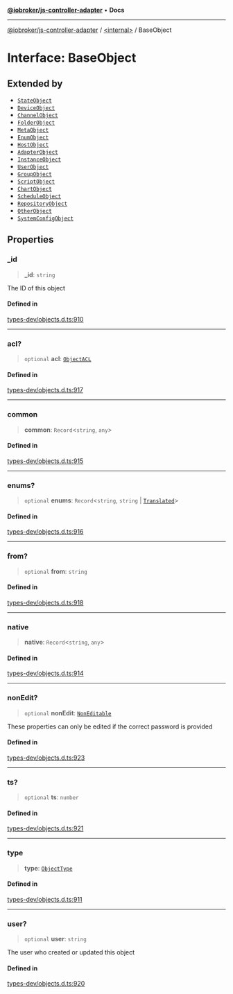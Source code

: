 [**@iobroker/js-controller-adapter**](../../README.md) • **Docs**

***

[@iobroker/js-controller-adapter](../../globals.md) / [\<internal\>](../README.md) / BaseObject

# Interface: BaseObject

## Extended by

- [`StateObject`](StateObject.md)
- [`DeviceObject`](DeviceObject.md)
- [`ChannelObject`](ChannelObject.md)
- [`FolderObject`](FolderObject.md)
- [`MetaObject`](MetaObject.md)
- [`EnumObject`](EnumObject.md)
- [`HostObject`](HostObject.md)
- [`AdapterObject`](AdapterObject.md)
- [`InstanceObject`](InstanceObject.md)
- [`UserObject`](UserObject.md)
- [`GroupObject`](GroupObject.md)
- [`ScriptObject`](ScriptObject.md)
- [`ChartObject`](ChartObject.md)
- [`ScheduleObject`](ScheduleObject.md)
- [`RepositoryObject`](RepositoryObject.md)
- [`OtherObject`](OtherObject.md)
- [`SystemConfigObject`](SystemConfigObject.md)

## Properties

### \_id

> **\_id**: `string`

The ID of this object

#### Defined in

[types-dev/objects.d.ts:910](https://github.com/ioBroker/ioBroker.js-controller/blob/6c3a3884e29c4b6f03de102d699f9813dd546c7d/packages/types-dev/objects.d.ts#L910)

***

### acl?

> `optional` **acl**: [`ObjectACL`](ObjectACL.md)

#### Defined in

[types-dev/objects.d.ts:917](https://github.com/ioBroker/ioBroker.js-controller/blob/6c3a3884e29c4b6f03de102d699f9813dd546c7d/packages/types-dev/objects.d.ts#L917)

***

### common

> **common**: `Record`\<`string`, `any`\>

#### Defined in

[types-dev/objects.d.ts:915](https://github.com/ioBroker/ioBroker.js-controller/blob/6c3a3884e29c4b6f03de102d699f9813dd546c7d/packages/types-dev/objects.d.ts#L915)

***

### enums?

> `optional` **enums**: `Record`\<`string`, `string` \| [`Translated`](../type-aliases/Translated.md)\>

#### Defined in

[types-dev/objects.d.ts:916](https://github.com/ioBroker/ioBroker.js-controller/blob/6c3a3884e29c4b6f03de102d699f9813dd546c7d/packages/types-dev/objects.d.ts#L916)

***

### from?

> `optional` **from**: `string`

#### Defined in

[types-dev/objects.d.ts:918](https://github.com/ioBroker/ioBroker.js-controller/blob/6c3a3884e29c4b6f03de102d699f9813dd546c7d/packages/types-dev/objects.d.ts#L918)

***

### native

> **native**: `Record`\<`string`, `any`\>

#### Defined in

[types-dev/objects.d.ts:914](https://github.com/ioBroker/ioBroker.js-controller/blob/6c3a3884e29c4b6f03de102d699f9813dd546c7d/packages/types-dev/objects.d.ts#L914)

***

### nonEdit?

> `optional` **nonEdit**: [`NonEditable`](NonEditable.md)

These properties can only be edited if the correct password is provided

#### Defined in

[types-dev/objects.d.ts:923](https://github.com/ioBroker/ioBroker.js-controller/blob/6c3a3884e29c4b6f03de102d699f9813dd546c7d/packages/types-dev/objects.d.ts#L923)

***

### ts?

> `optional` **ts**: `number`

#### Defined in

[types-dev/objects.d.ts:921](https://github.com/ioBroker/ioBroker.js-controller/blob/6c3a3884e29c4b6f03de102d699f9813dd546c7d/packages/types-dev/objects.d.ts#L921)

***

### type

> **type**: [`ObjectType`](../type-aliases/ObjectType.md)

#### Defined in

[types-dev/objects.d.ts:911](https://github.com/ioBroker/ioBroker.js-controller/blob/6c3a3884e29c4b6f03de102d699f9813dd546c7d/packages/types-dev/objects.d.ts#L911)

***

### user?

> `optional` **user**: `string`

The user who created or updated this object

#### Defined in

[types-dev/objects.d.ts:920](https://github.com/ioBroker/ioBroker.js-controller/blob/6c3a3884e29c4b6f03de102d699f9813dd546c7d/packages/types-dev/objects.d.ts#L920)
